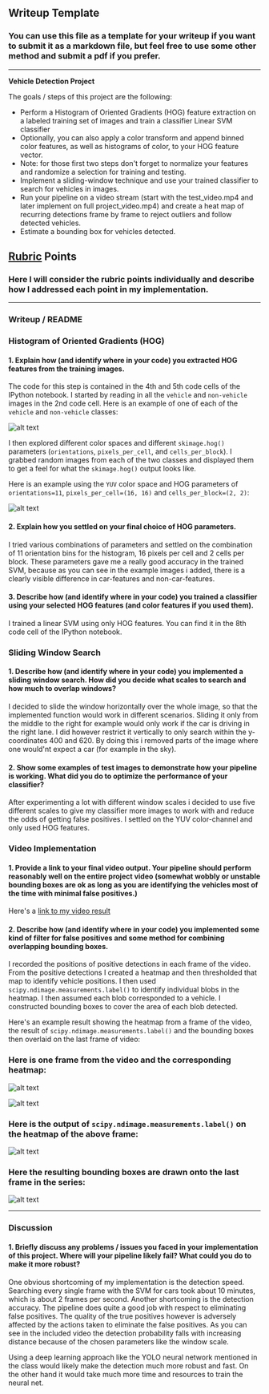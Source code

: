 ## Writeup Template
### You can use this file as a template for your writeup if you want to submit it as a markdown file, but feel free to use some other method and submit a pdf if you prefer.

---

**Vehicle Detection Project**

The goals / steps of this project are the following:

* Perform a Histogram of Oriented Gradients (HOG) feature extraction on a labeled training set of images and train a classifier Linear SVM classifier
* Optionally, you can also apply a color transform and append binned color features, as well as histograms of color, to your HOG feature vector. 
* Note: for those first two steps don't forget to normalize your features and randomize a selection for training and testing.
* Implement a sliding-window technique and use your trained classifier to search for vehicles in images.
* Run your pipeline on a video stream (start with the test_video.mp4 and later implement on full project_video.mp4) and create a heat map of recurring detections frame by frame to reject outliers and follow detected vehicles.
* Estimate a bounding box for vehicles detected.

[//]: # (Image References)
[image1]: ./output_images/car_notcar.png
[image2]: ./output_images/car.png
[image4]: ./test_images/test1.jpg
[image5]: ./output_images/heatmap.png
[image6]: ./output_images/threshold.png
[image7]: ./output_images/result.png
[video1]: ./output_images/output_video.mp4

## [Rubric](https://review.udacity.com/#!/rubrics/513/view) Points
### Here I will consider the rubric points individually and describe how I addressed each point in my implementation.  

---
### Writeup / README

### Histogram of Oriented Gradients (HOG)

#### 1. Explain how (and identify where in your code) you extracted HOG features from the training images.

The code for this step is contained in the 4th and 5th code cells of the IPython notebook. 
I started by reading in all the `vehicle` and `non-vehicle` images in the 2nd code cell.  Here is an example of one of each of the `vehicle` and `non-vehicle` classes:

![alt text][image1]

I then explored different color spaces and different `skimage.hog()` parameters (`orientations`, `pixels_per_cell`, and `cells_per_block`).  I grabbed random images from each of the two classes and displayed them to get a feel for what the `skimage.hog()` output looks like.

Here is an example using the `YUV` color space and HOG parameters of `orientations=11`, `pixels_per_cell=(16, 16)` and `cells_per_block=(2, 2)`:


![alt text][image2]

#### 2. Explain how you settled on your final choice of HOG parameters.

I tried various combinations of parameters and settled on the combination of 11 orientation bins for the histogram, 16 pixels per cell and 2 cells per block. These parameters gave me a really good accuracy in the trained SVM, because as you can see in the example images i added, there is a clearly visible difference in car-features and non-car-features.

#### 3. Describe how (and identify where in your code) you trained a classifier using your selected HOG features (and color features if you used them).

I trained a linear SVM using only HOG features. You can find it in the 8th code cell of the IPython notebook.

### Sliding Window Search

#### 1. Describe how (and identify where in your code) you implemented a sliding window search. How did you decide what scales to search and how much to overlap windows?

I decided to slide the window horizontally over the whole image, so that the implemented function would work in different scenarios. Sliding it only from the middle to the right for example would only work if the car is driving in the right lane.
I did however restrict it vertically to only search within the y-coordinates 400 and 620. By doing this i removed parts of the image where one would'nt expect a car (for example in the sky).


#### 2. Show some examples of test images to demonstrate how your pipeline is working.  What did you do to optimize the performance of your classifier?

After experimenting a lot with different window scales i decided to use five different scales to give my classifier more images to work with and reduce the odds of getting false positives. I settled on the YUV color-channel and only used HOG features.

### Video Implementation

#### 1. Provide a link to your final video output.  Your pipeline should perform reasonably well on the entire project video (somewhat wobbly or unstable bounding boxes are ok as long as you are identifying the vehicles most of the time with minimal false positives.)
Here's a [link to my video result](./project_video.mp4)


#### 2. Describe how (and identify where in your code) you implemented some kind of filter for false positives and some method for combining overlapping bounding boxes.

I recorded the positions of positive detections in each frame of the video.  From the positive detections I created a heatmap and then thresholded that map to identify vehicle positions.  I then used `scipy.ndimage.measurements.label()` to identify individual blobs in the heatmap.  I then assumed each blob corresponded to a vehicle.  I constructed bounding boxes to cover the area of each blob detected.  

Here's an example result showing the heatmap from a frame of the video, the result of `scipy.ndimage.measurements.label()` and the bounding boxes then overlaid on the last frame of video:

### Here is one frame from the video and the corresponding heatmap:
![alt text][image4]


![alt text][image5]

### Here is the output of `scipy.ndimage.measurements.label()` on the heatmap of the above frame:
![alt text][image6]

### Here the resulting bounding boxes are drawn onto the last frame in the series:
![alt text][image7]



---

### Discussion

#### 1. Briefly discuss any problems / issues you faced in your implementation of this project.  Where will your pipeline likely fail?  What could you do to make it more robust?

One obvious shortcoming of my implementation is the detection speed. Searching every single frame with the SVM for cars took about 10 minutes, which is about 2 frames per second.
Another shortcoming is the detection accuracy. The pipeline does quite a good job with respect to eliminating false positives. The quality of the true positives however is adversely affected by the actions taken to eliminate the false positives.
As you can see in the included video the detection probability falls with increasing distance because of the chosen parameters like the window scale.

Using a deep learning approach like the YOLO neural network mentioned in the class would likely make the detection much more robust and fast. On the other hand it would take much more time and resources to train the neural net.



